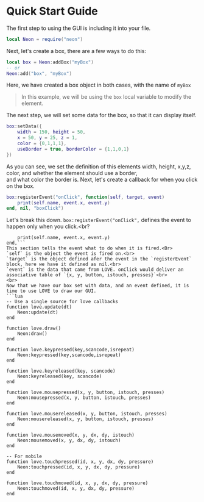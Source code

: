 # Quick Start Guide
The first step to using the GUI is including it into your file.
```lua
local Neon = require("neon")
```
Next, let's create a box, there are a few ways to do this:
```lua
local box = Neon:addBox("myBox")
-- or
Neon:add("box", "myBox")
```
Here, we have created a box object in both cases, with the name of `myBox`<br>
> In this example, we will be using the `box` local variable to modify the element.

The next step, we will set some data for the box, so that it can display itself.
```lua
box:setData({
	width = 150, height = 50,
	x = 50, y = 25, z = 1,
	color = {0,1,1,1},
	useBorder = true, borderColor = {1,1,0,1}
})
```
As you can see, we set the definition of this elements width, height, x,y,z, color, and whether the element should use a border,<br>
and what color the border is. Next, let's create a callback for when you click on the box.
```lua
box:registerEvent("onClick", function(self, target, event)
    print(self.name, event.x, event.y)
end, nil, "boxClick")
```
Let's break this down. `box:registerEvent("onClick",` defines the event to happen only when you click.<br?
```function(self, target, event)
	print(self.name, event.x, event.y)
end,```
This section tells the event what to do when it is fired.<Br>
`self` is the object the event is fired on.<br>
`target` is the object defined afer the event in the `registerEvent` block, here we have it defined as nil.<br>
`event` is the data that came from LOVE. onClick would deliver an associative table of `{x, y, button, istouch, presses}`<br>
<br>
Now that we have our box set with data, and an event defined, it is time to use LOVE to draw our GUI.
```lua
-- Use a single source for love callbacks
function love.update(dt)
	Neon:update(dt)
end

function love.draw()
	Neon:draw()
end

function love.keypressed(key,scancode,isrepeat)
	Neon:keypressed(key,scancode,isrepeat)
end

function love.keyreleased(key, scancode)
	Neon:keyreleased(key, scancode)
end

function love.mousepressed(x, y, button, istouch, presses)
	Neon:mousepressed(x, y, button, istouch, presses)
end

function love.mousereleased(x, y, button, istouch, presses)
	Neon:mousereleased(x, y, button, istouch, presses)
end

function love.mousemoved(x, y, dx, dy, istouch)
	Neon:mousemoved(x, y, dx, dy, istouch)
end

-- For mobile
function love.touchpressed(id, x, y, dx, dy, pressure)
	Neon:touchpressed(id, x, y, dx, dy, pressure)
end

function love.touchmoved(id, x, y, dx, dy, pressure)
	Neon:touchmoved(id, x, y, dx, dy, pressure)
end
```
